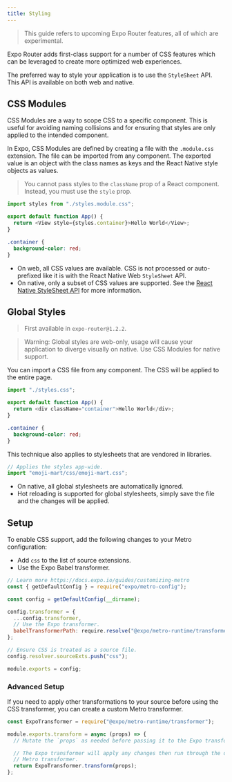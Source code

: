 ```yaml
---
title: Styling
---
```


> This guide refers to upcoming Expo Router features, all of which are experimental.

Expo Router adds first-class support for a number of CSS features which can be leveraged to create more optimized web experiences.

The preferred way to style your application is to use the `StyleSheet` API. This API is available on both web and native.

## CSS Modules

CSS Modules are a way to scope CSS to a specific component. This is useful for avoiding naming collisions and for ensuring that styles are only applied to the intended component.

In Expo, CSS Modules are defined by creating a file with the `.module.css` extension. The file can be imported from any component. The exported value is an object with the class names as keys and the React Native style objects as values.

> You cannot pass styles to the `className` prop of a React component. Instead, you must use the `style` prop.

```js title=App.js
import styles from "./styles.module.css";

export default function App() {
  return <View style={styles.container}>Hello World</View>;
}
```

```css title=styles.module.css
.container {
  background-color: red;
}
```

- On web, all CSS values are available. CSS is not processed or auto-prefixed like it is with the React Native Web `StyleSheet` API.
- On native, only a subset of CSS values are supported. See the [React Native StyleSheet API](https://reactnative.dev/docs/stylesheet) for more information.

## Global Styles

> First available in `expo-router@1.2.2`.

> Warning: Global styles are web-only, usage will cause your application to diverge visually on native. Use CSS Modules for native support.

You can import a CSS file from any component. The CSS will be applied to the entire page.

```js title=App.js
import "./styles.css";

export default function App() {
  return <div className="container">Hello World</div>;
}
```

```css title=styles.css
.container {
  background-color: red;
}
```

This technique also applies to stylesheets that are vendored in libraries.

```js title=App.js
// Applies the styles app-wide.
import "emoji-mart/css/emoji-mart.css";
```

- On native, all global stylesheets are automatically ignored.
- Hot reloading is supported for global stylesheets, simply save the file and the changes will be applied.

<!-- TODO: CSS Modules, Tailwind, Sass, scss  -->

## Setup

To enable CSS support, add the following changes to your Metro configuration:

- Add `css` to the list of source extensions.
- Use the Expo Babel transformer.

```js title=metro.config.js
// Learn more https://docs.expo.io/guides/customizing-metro
const { getDefaultConfig } = require("expo/metro-config");

const config = getDefaultConfig(__dirname);

config.transformer = {
  ...config.transformer,
  // Use the Expo transformer.
  babelTransformerPath: require.resolve("@expo/metro-runtime/transformer"),
};

// Ensure CSS is treated as a source file.
config.resolver.sourceExts.push("css");

module.exports = config;
```

### Advanced Setup

If you need to apply other transformations to your source before using the CSS transformer, you can create a custom Metro transformer.

```js title=transformer.js
const ExpoTransformer = require("@expo/metro-runtime/transformer");

module.exports.transform = async (props) => {
  // Mutate the `props` as needed before passing it to the Expo transformer.

  // The Expo transformer will apply any changes then run through the default
  // Metro transformer.
  return ExpoTransformer.transform(props);
};
```
